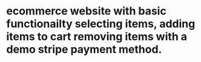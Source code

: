 # ecommerce website with basic functionailty selecting items, adding items to cart removing items with a demo stripe payment method.
